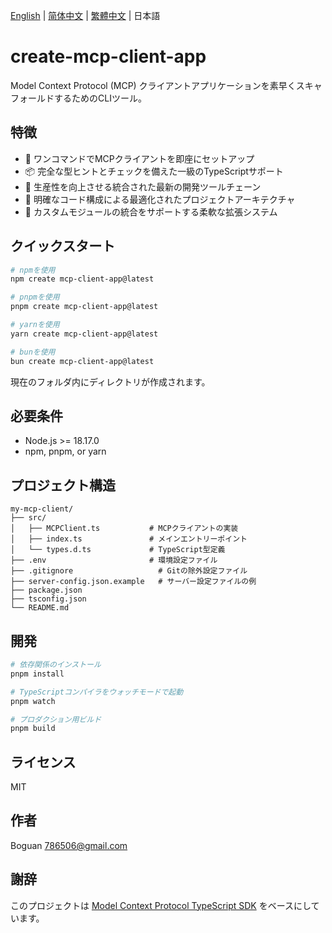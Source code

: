 [English](../README.md) | [简体中文](README_zh-CN.md) | [繁體中文](README_zh-TW.md) | 日本語

# create-mcp-client-app

Model Context Protocol (MCP) クライアントアプリケーションを素早くスキャフォールドするためのCLIツール。

## 特徴

- 🚀 ワンコマンドでMCPクライアントを即座にセットアップ
- 📦 完全な型ヒントとチェックを備えた一級のTypeScriptサポート
- 🔧 生産性を向上させる統合された最新の開発ツールチェーン
- 📝 明確なコード構成による最適化されたプロジェクトアーキテクチャ
- 🎯 カスタムモジュールの統合をサポートする柔軟な拡張システム

## クイックスタート

```bash
# npmを使用
npm create mcp-client-app@latest

# pnpmを使用
pnpm create mcp-client-app@latest

# yarnを使用
yarn create mcp-client-app@latest

# bunを使用
bun create mcp-client-app@latest
```

現在のフォルダ内にディレクトリが作成されます。

## 必要条件

- Node.js >= 18.17.0
- npm, pnpm, or yarn

## プロジェクト構造

```
my-mcp-client/
├── src/
│   ├── MCPClient.ts           # MCPクライアントの実装
│   ├── index.ts               # メインエントリーポイント
│   └── types.d.ts             # TypeScript型定義
├── .env                       # 環境設定ファイル
├── .gitignore                   # Gitの除外設定ファイル
├── server-config.json.example   # サーバー設定ファイルの例
├── package.json
├── tsconfig.json
└── README.md
```

## 開発

```bash
# 依存関係のインストール
pnpm install

# TypeScriptコンパイラをウォッチモードで起動
pnpm watch

# プロダクション用ビルド
pnpm build
```

## ライセンス

MIT

## 作者

Boguan <786506@gmail.com>

## 謝辞

このプロジェクトは [Model Context Protocol TypeScript SDK](https://github.com/modelcontextprotocol/typescript-sdk) をベースにしています。